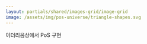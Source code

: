 ```yaml
---
layout: partials/shared/images-grid/image-grid
image: /assets/img/pos-universe/triangle-shapes.svg
---
```


이더리움상에서 PoS 구현
